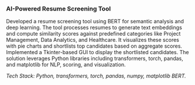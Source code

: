 ### AI-Powered Resume Screening Tool

Developed a resume screening tool using BERT for semantic analysis and deep learning. The tool processes resumes to generate text embeddings and compute similarity scores against predefined categories like Project Management, Data Analytics, and Healthcare. It visualizes these scores with pie charts and shortlists top candidates based on aggregate scores. Implemented a Tkinter-based GUI to display the shortlisted candidates. The solution leverages Python libraries including transformers, torch, pandas, and matplotlib for NLP, scoring, and visualization.

*Tech Stack:  Python, transformers, torch, pandas, numpy, matplotlib BERT.*
